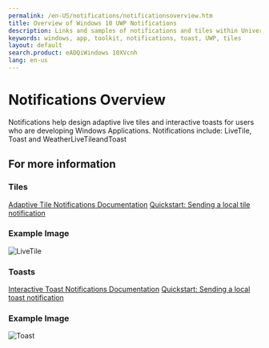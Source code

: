 ```yaml
---
permalink: /en-US/notifications/notificationsoverview.htm
title: Overview of Windows 10 UWP Notifications 
description: Links and samples of notifications and tiles within Universal Windows Platform
keywords: windows, app, toolkit, notifications, toast, UWP, tiles
layout: default
search.product: eADQiWindows 10XVcnh
lang: en-us
---
```


# Notifications Overview 

Notifications help design adaptive live tiles and interactive toasts for users who are developing Windows Applications. 
Notifications include: LiveTile, Toast and WeatherLiveTileandToast

## For more information

### Tiles

[Adaptive Tile Notifications Documentation](https://blogs.msdn.microsoft.com/tiles_and_toasts/2015/06/30/adaptive-tile-templates-schema-and-documentation/)
[Quickstart: Sending a local tile notification](https://blogs.msdn.microsoft.com/tiles_and_toasts/2015/10/05/quickstart-sending-a-local-tile-notification-in-windows-10/)

### Example Image

![LiveTile]({{site.baseurl}}/resources/images/Notifications-LiveTile.gif "LiveTile")

### Toasts

[Interactive Toast Notifications Documentation](https://blogs.msdn.microsoft.com/tiles_and_toasts/2015/07/02/adaptive-and-interactive-toast-notifications-for-windows-10/)
[Quickstart: Sending a local toast notification](https://blogs.msdn.microsoft.com/tiles_and_toasts/2015/07/08/quickstart-sending-a-local-toast-notification-and-handling-activations-from-it-windows-10/)

### Example Image

![Toast]({{site.baseurl}}/resources/images/Notifications-PopToast.gif "Toast")

